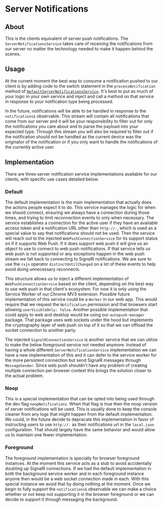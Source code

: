 # Server Notifications

## About

This is the clients equivalent of server push notifications. The `ServerNotificationsService` takes
care of receiving the notifications from our server no matter the technology needed to make it
happen behind the scenes.

## Usage

At the current moment the best way to consume a notification pushed to our client is by adding code
to the switch statement in the `processNotification` method of
[`DefaultServerNotificationsService`](./internal/default-server-notifications.service.ts). It's best
to put as much of your logic in your own service and inject and call a method on that service in
response to your notification type being processed.

In the future, notifications will be able to be handled in response to the `notifications$`
observable. This stream will contain all notifications that come from our server and it will be
your responsibility to filter out for only the notifications you care about and to parse the payload
into your expected type. Through this stream you will also be required to filter out if the
notification should not be handled as the current device was the originator of the notification
or if you only want to handle the notifications of the currently active user.

## Implementation

There are three server notification service implementations available for our clients, with specific use cases detailed below.

### Default

The default implementation is the main implementation that actually does the actions people expect
it to do. This service manages the logic for when we should connect, ensuring we always have a
connection during those times, and trying to limit reconnection events to only when necessary.
The service establishes a connection for the active user if they have an available access token and a
notification URL other than `http://-`, which is used as a special value to say that notifications
should not be used. Then the service will reach out to the injected `WebPushConnectionService` for
its support status on if it supports Web Push. If it does support web push it will give us an object
to use to connect to web push notifications. If that service tells us web push is not supported or
any exceptions happen in the web push stream we fall back to connecting to SignalR notifications. We
are sure to use the `rxjs` operator `distinctUntilChanged` on a lot of these events to help avoid
doing unnecessary reconnects.

This structure allows us to inject a different implementation of `WebPushConnectionService` based on the client,
depending on the best way to use web push in that client's ecosystem. For now it is only using the Service Worker of our
Chrome MV3 extension. Possible future implementation of this service could be a `Worker` in our web
app. This would require that we request the `Notification` permission and that browsers start
allowing `userVisibleOnly: false`. Another possible implementation that could apply to web and
desktop would be using our `autopush-manager` package. That package uses web sockets under the hood
but implements the cryptography layer of web push on top of it so that we can offload the socket
connection to another party.

The injected `SignalRConnectionService` is another service that we can utilize to make the below
foreground service not needed anymore. Instead of having a whole different
`ServerNotificationService` implementation we can have a new implementation of this and it can defer
to the service worker for the more persistent connection but send SignalR messages through
`MessageSender`. Since web push shouldn't have any problem of creating multiple connection per
browser context this brings the solution closer to the actual problem.

### Noop

This is a special implementation that can be opted into being used through the dev flag
`noopNotifications`. When that flag is true then the noop version of server notifications will be
used. This is usually done to keep the console cleaner from any logs that might happen from the
default implementation. We could, in the future decide to depracate this implementation in favor
of instructing users to use `http://-` as their notifications url in the `local.json` configuration.
That should largely have the same behavior and would allow us to maintain one fewer implementation.

### Foreground

The foreground implementation is specially for browser foreground instances. At the moment this
service acts as a stub to avoid accidentally doubling up SignalR connections. If we had the default
implementation in both the background service worker and in each foreground instance anyone then
would be a web socket connection made in each. With this special instance we avoid that by doing
nothing at the moment. Once we begin to fully support the `notifications$` observable we can make
a choice whether or not keep not supporting it in the browser foreground or we can decide to support
it through messaging the background.
